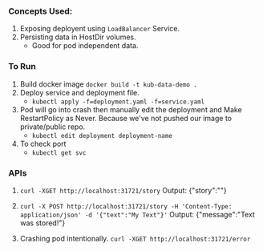 ### Concepts Used: 
1. Exposing deployent using `LoadBalancer` Service.
2. Persisting data in HostDir volumes.
    - Good for pod independent data.
### To Run

1. Build docker image `docker build -t kub-data-demo .`
2. Deploy service and deployment file.
    - `kubectl apply -f=deployment.yaml -f=service.yaml` 
3. Pod will go into crash then manually edit the deployment and Make RestartPolicy as Never. Because we've not pushed our image to private/public repo.
    - `kubectl edit deployment deployment-name`
3. To check port
    - `kubectl get svc`


### APIs

1. `curl -XGET http://localhost:31721/story`
Output: {"story":""}

2. `curl -X POST http://localhost:31721/story -H 'Content-Type: application/json' -d '{"text":"My Text"}'`
Output: {"message":"Text was stored!"}

3. Crashing pod intentionally. 
    `curl -XGET http://localhost:31721/error`
